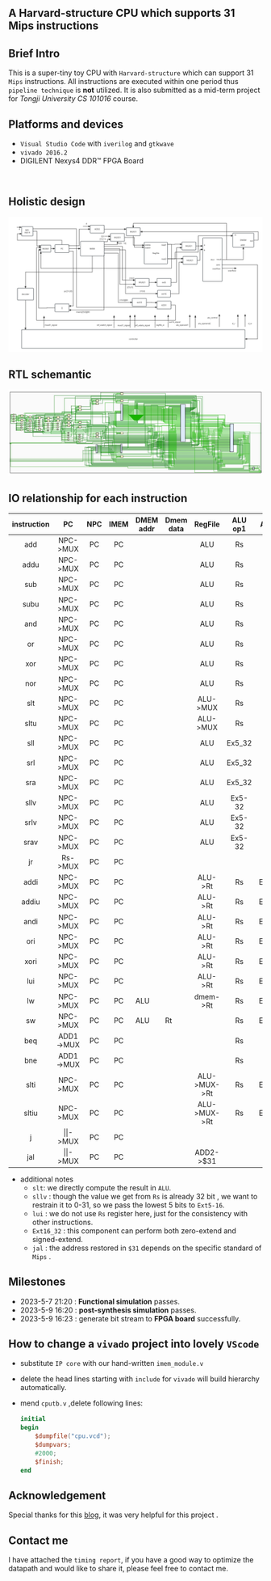 ## A Harvard-structure CPU which supports 31 Mips instructions

## Brief Intro

This is a super-tiny toy CPU with ```Harvard-structure``` which can support 31 ```Mips``` instructions. All instructions are executed within one period thus ```pipeline technique``` is **not** utilized. It is also submitted as a mid-term project for *Tongji University* *CS 101016* course. 



## Platforms and devices

+ ```Visual Studio Code``` with ```iverilog``` and ```gtkwave```
+ ```vivado 2016.2```
+ DIGILENT Nexys4 DDR™ FPGA Board

​	

## Holistic design

![holistic_design](design.png)

## RTL schemantic

![](schematic.jpg)



## IO relationship for each instruction

| instruction |    PC     | NPC  | IMEM | DMEM addr | Dmem  data |   RegFile    | ALU op1 | ALU op2  | Ex5_32 | Ex16_32 | Ex18_32   | ADD1  op1 | ADD1 op2 | ADD2 op1 | ADD2 op2 | \|\| op1  | \|\| op2         |
| :---------: | :-------: | :--: | :--: | --------- | ---------- | :----------: | :-----: | :------: | ------ | ------- | --------- | --------- | -------- | -------- | -------- | --------- | ---------------- |
|     add     | NPC->MUX  |  PC  |  PC  |           |            |     ALU      |   Rs    |    Rt    |        |         |           |           |          |          |          |           |                  |
|    addu     | NPC->MUX  |  PC  |  PC  |           |            |     ALU      |   Rs    |    Rt    |        |         |           |           |          |          |          |           |                  |
|     sub     | NPC->MUX  |  PC  |  PC  |           |            |     ALU      |   Rs    |    Rt    |        |         |           |           |          |          |          |           |                  |
|    subu     | NPC->MUX  |  PC  |  PC  |           |            |     ALU      |   Rs    |    Rt    |        |         |           |           |          |          |          |           |                  |
|     and     | NPC->MUX  |  PC  |  PC  |           |            |     ALU      |   Rs    |    Rt    |        |         |           |           |          |          |          |           |                  |
|     or      | NPC->MUX  |  PC  |  PC  |           |            |     ALU      |   Rs    |    Rt    |        |         |           |           |          |          |          |           |                  |
|     xor     | NPC->MUX  |  PC  |  PC  |           |            |     ALU      |   Rs    |    Rt    |        |         |           |           |          |          |          |           |                  |
|     nor     | NPC->MUX  |  PC  |  PC  |           |            |     ALU      |   Rs    |    Rt    |        |         |           |           |          |          |          |           |                  |
|     slt     | NPC->MUX  |  PC  |  PC  |           |            |   ALU->MUX   |   Rs    |    Rt    |        |         |           |           |          |          |          |           |                  |
|    sltu     | NPC->MUX  |  PC  |  PC  |           |            |   ALU->MUX   |   Rs    |    Rt    |        |         |           |           |          |          |          |           |                  |
|     sll     | NPC->MUX  |  PC  |  PC  |           |            |     ALU      | Ex5_32  |    Rt    | sa     |         |           |           |          |          |          |           |                  |
|     srl     | NPC->MUX  |  PC  |  PC  |           |            |     ALU      | Ex5_32  |    Rt    | sa     |         |           |           |          |          |          |           |                  |
|     sra     | NPC->MUX  |  PC  |  PC  |           |            |     ALU      | Ex5_32  |    Rt    | sa     |         |           |           |          |          |          |           |                  |
|    sllv     | NPC->MUX  |  PC  |  PC  |           |            |     ALU      | Ex5-32  |    Rt    | Rs     |         |           |           |          |          |          |           |                  |
|    srlv     | NPC->MUX  |  PC  |  PC  |           |            |     ALU      | Ex5-32  |    Rt    | Rs     |         |           |           |          |          |          |           |                  |
|    srav     | NPC->MUX  |  PC  |  PC  |           |            |     ALU      | Ex5-32  |    Rt    | Rs     |         |           |           |          |          |          |           |                  |
|     jr      |  Rs->MUX  |  PC  |  PC  |           |            |              |         |          |        |         |           |           |          |          |          |           |                  |
|    addi     | NPC->MUX  |  PC  |  PC  |           |            |   ALU->Rt    |   Rs    | Ext16_32 |        | imm     |           |           |          |          |          |           |                  |
|    addiu    | NPC->MUX  |  PC  |  PC  |           |            |   ALU->Rt    |   Rs    | Ext16_32 |        | imm     |           |           |          |          |          |           |                  |
|    andi     | NPC->MUX  |  PC  |  PC  |           |            |   ALU->Rt    |   Rs    | Ext16_32 |        | imm     |           |           |          |          |          |           |                  |
|     ori     | NPC->MUX  |  PC  |  PC  |           |            |   ALU->Rt    |   Rs    | Ext16_32 |        | imm     |           |           |          |          |          |           |                  |
|    xori     | NPC->MUX  |  PC  |  PC  |           |            |   ALU->Rt    |   Rs    | Ext16_32 |        | imm     |           |           |          |          |          |           |                  |
|     lui     | NPC->MUX  |  PC  |  PC  |           |            |   ALU->Rt    |   Rs    | Ext16_32 |        | imm     |           |           |          |          |          |           |                  |
|     lw      | NPC->MUX  |  PC  |  PC  | ALU       |            |   dmem->Rt   |   Rs    | Ext16_32 |        | imm     |           |           |          |          |          |           |                  |
|     sw      | NPC->MUX  |  PC  |  PC  | ALU       | Rt         |              |   Rs    | Ext16_32 |        | imm     |           |           |          |          |          |           |                  |
|     beq     | ADD1->MUX |  PC  |  PC  |           |            |              |   Rs    |    Rt    |        |         | imm\|\|00 | NPC       | Ex18_32  |          |          |           |                  |
|     bne     | ADD1->MUX |  PC  |  PC  |           |            |              |   Rs    |    Rt    |        |         | imm\|\|00 | NPC       | Ex18_32  |          |          |           |                  |
|    slti     | NPC->MUX  |  PC  |  PC  |           |            | ALU->MUX->Rt |   Rs    | Ext16_32 |        | imm     |           |           |          |          |          |           |                  |
|    sltiu    | NPC->MUX  |  PC  |  PC  |           |            | ALU->MUX->Rt |   Rs    | Ext16_32 |        | imm     |           |           |          |          |          |           |                  |
|      j      | \|\|->MUX |  PC  |  PC  |           |            |              |         |          |        |         |           |           |          |          |          | PC[31:28] | IMEM[25:0]\|\|02 |
|     jal     | \|\|->MUX |  PC  |  PC  |           |            |  ADD2->$31   |         |          |        |         |           |           |          | PC       | 8        | PC[31:28] | IMEM[25:0]\|\|02 |

+ additional notes
  - ```slt```: we directly compute the result in ```ALU```.
  - ```sllv``` : though the value we get from ```Rs``` is already 32 bit , we want to restrain it to 0-31, so we pass the lowest 5 bits to ```Ext5-16```.
  - ```lui``` : we do not use ```Rs``` register here, just for the consistency with other instructions.
  - ```Ext16_32``` : this component can perform both zero-extend and signed-extend.
  - ```jal``` : the address restored in ```$31``` depends on the specific standard of ```Mips``` .

## Milestones

- 2023-5-7 21:20  :  **Functional simulation** passes.
- 2023-5-9 16:20  :  **post-synthesis simulation** passes.
- 2023-5-9 16:23  :  generate bit stream to **FPGA board** successfully. 



## How to change a ```vivado``` project into lovely ```VScode```

+ substitute ```IP core``` with our hand-written ```imem_module.v```

+ delete the head lines starting with ```include``` for ```vivado``` will build hierarchy automatically. 

+ mend ```cputb.v``` ,delete following lines:

  ```verilog
  initial
  begin
      $dumpfile("cpu.vcd");
      $dumpvars;
      #2000;
      $finish;
  end
  
  ```
  

## Acknowledgement

Special thanks for this [blog](https://skyleaworlder.github.io/2020/06/18/CPU31/), it was very helpful for this project .



## Contact me

I have attached the ```timing report```, if you have a good way to optimize the datapath and would like to share it, please feel free to contact me.
